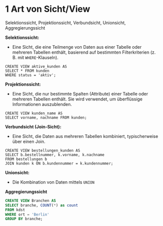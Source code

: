 

# 1 Art von Sicht/View

Selektionssicht, Projektionssicht, Verbundsicht, Unionsicht, Aggregierungssicht


**Selektionssicht:**
- Eine Sicht, die eine Teilmenge von Daten aus einer Tabelle oder mehreren Tabellen enthält, basierend auf bestimmten Filterkriterien (z. B. mit `WHERE`-Klauseln).
```
CREATE VIEW aktive_kunden AS
SELECT * FROM kunden
WHERE status = 'aktiv';

```


**Projektionssicht:**
- Eine Sicht, die nur bestimmte Spalten (Attribute) einer Tabelle oder mehreren Tabellen enthält. Sie wird verwendet, um überflüssige Informationen auszublenden.

```
CREATE VIEW kunden_name AS
SELECT vorname, nachname FROM kunden;
```

**Verbundsicht (Join-Sicht):**
- Eine Sicht, die Daten aus mehreren Tabellen kombiniert, typischerweise über einen Join.

```
CREATE VIEW bestellungen_kunden AS
SELECT b.bestellnummer, k.vorname, k.nachname
FROM bestellungen b
JOIN kunden k ON b.kundennummer = k.kundennummer;
```

**Unionsicht:** 
- Die Kombination von Daten mittels `UNION`

**Aggregierungssicht**

```sql
CREATE VIEW Branchen AS
SELECT branche, COUNT(*) as count
FROM kdst
WHERE ort = 'Berlin'
GROUP BY branche;
```


